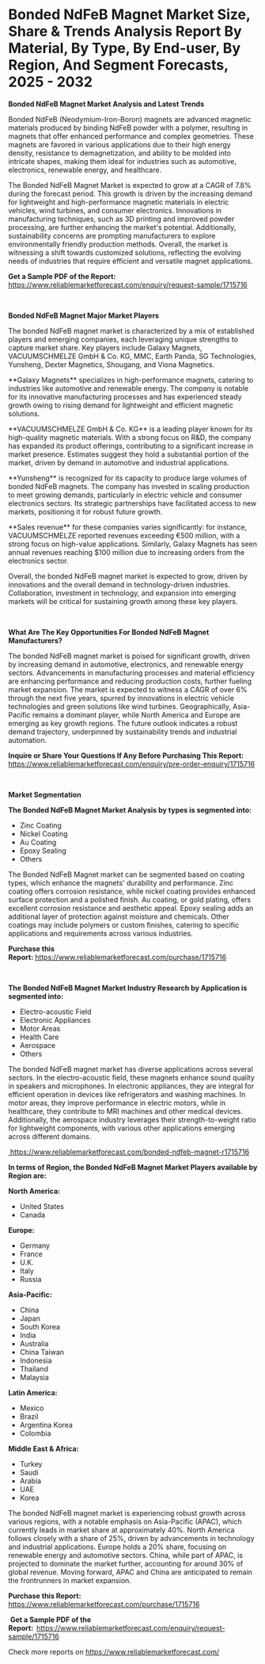<p><h1>Bonded NdFeB Magnet Market Size, Share & Trends Analysis Report By Material, By Type, By End-user, By Region, And Segment Forecasts, 2025 - 2032</h1></p><p><strong>Bonded NdFeB Magnet Market Analysis and Latest Trends</strong></p>
<p><p>Bonded NdFeB (Neodymium-Iron-Boron) magnets are advanced magnetic materials produced by binding NdFeB powder with a polymer, resulting in magnets that offer enhanced performance and complex geometries. These magnets are favored in various applications due to their high energy density, resistance to demagnetization, and ability to be molded into intricate shapes, making them ideal for industries such as automotive, electronics, renewable energy, and healthcare.</p><p>The Bonded NdFeB Magnet Market is expected to grow at a CAGR of 7.8% during the forecast period. This growth is driven by the increasing demand for lightweight and high-performance magnetic materials in electric vehicles, wind turbines, and consumer electronics. Innovations in manufacturing techniques, such as 3D printing and improved powder processing, are further enhancing the market's potential. Additionally, sustainability concerns are prompting manufacturers to explore environmentally friendly production methods. Overall, the market is witnessing a shift towards customized solutions, reflecting the evolving needs of industries that require efficient and versatile magnet applications.</p></p>
<p><strong>Get a Sample PDF of the Report:&nbsp;</strong> <a href="https://www.reliablemarketforecast.com/enquiry/request-sample/1715716?utm_campaign=1842&utm_medium=2&utm_source=Github&utm_content=ia&utm_term=12012025&utm_id=bonded-ndfeb-magnet">https://www.reliablemarketforecast.com/enquiry/request-sample/1715716</a></p>
<p>&nbsp;</p>
<p><strong>Bonded NdFeB Magnet Major Market Players</strong></p>
<p><p>The bonded NdFeB magnet market is characterized by a mix of established players and emerging companies, each leveraging unique strengths to capture market share. Key players include Galaxy Magnets, VACUUMSCHMELZE GmbH & Co. KG, MMC, Earth Panda, SG Technologies, Yunsheng, Dexter Magnetics, Shougang, and Viona Magnetics.</p><p>**Galaxy Magnets** specializes in high-performance magnets, catering to industries like automotive and renewable energy. The company is notable for its innovative manufacturing processes and has experienced steady growth owing to rising demand for lightweight and efficient magnetic solutions.</p><p>**VACUUMSCHMELZE GmbH & Co. KG** is a leading player known for its high-quality magnetic materials. With a strong focus on R&D, the company has expanded its product offerings, contributing to a significant increase in market presence. Estimates suggest they hold a substantial portion of the market, driven by demand in automotive and industrial applications.</p><p>**Yunsheng** is recognized for its capacity to produce large volumes of bonded NdFeB magnets. The company has invested in scaling production to meet growing demands, particularly in electric vehicle and consumer electronics sectors. Its strategic partnerships have facilitated access to new markets, positioning it for robust future growth.</p><p>**Sales revenue** for these companies varies significantly: for instance, VACUUMSCHMELZE reported revenues exceeding €500 million, with a strong focus on high-value applications. Similarly, Galaxy Magnets has seen annual revenues reaching $100 million due to increasing orders from the electronics sector.</p><p>Overall, the bonded NdFeB magnet market is expected to grow, driven by innovations and the overall demand in technology-driven industries. Collaboration, investment in technology, and expansion into emerging markets will be critical for sustaining growth among these key players.</p></p>
<p>&nbsp;</p>
<p><strong>What Are The Key Opportunities For Bonded NdFeB Magnet Manufacturers?</strong></p>
<p><p>The bonded NdFeB magnet market is poised for significant growth, driven by increasing demand in automotive, electronics, and renewable energy sectors. Advancements in manufacturing processes and material efficiency are enhancing performance and reducing production costs, further fueling market expansion. The market is expected to witness a CAGR of over 6% through the next five years, spurred by innovations in electric vehicle technologies and green solutions like wind turbines. Geographically, Asia-Pacific remains a dominant player, while North America and Europe are emerging as key growth regions. The future outlook indicates a robust demand trajectory, underpinned by sustainability trends and industrial automation.</p></p>
<p><strong>Inquire or Share Your Questions If Any Before Purchasing This Report:</strong> <a href="https://www.reliablemarketforecast.com/enquiry/pre-order-enquiry/1715716?utm_campaign=1842&utm_medium=2&utm_source=Github&utm_content=ia&utm_term=12012025&utm_id=bonded-ndfeb-magnet">https://www.reliablemarketforecast.com/enquiry/pre-order-enquiry/1715716</a></p>
<p>&nbsp;</p>
<p><strong>Market Segmentation</strong></p>
<p><strong>The Bonded NdFeB Magnet Market Analysis by types is segmented into:</strong></p>
<p><ul><li>Zinc Coating</li><li>Nickel Coating</li><li>Au Coating</li><li>Epoxy Sealing</li><li>Others</li></ul></p>
<p><p>The Bonded NdFeB Magnet market can be segmented based on coating types, which enhance the magnets' durability and performance. Zinc coating offers corrosion resistance, while nickel coating provides enhanced surface protection and a polished finish. Au coating, or gold plating, offers excellent corrosion resistance and aesthetic appeal. Epoxy sealing adds an additional layer of protection against moisture and chemicals. Other coatings may include polymers or custom finishes, catering to specific applications and requirements across various industries.</p></p>
<p><strong>Purchase this Report:&nbsp;</strong><a href="https://www.reliablemarketforecast.com/purchase/1715716?utm_campaign=1842&utm_medium=2&utm_source=Github&utm_content=ia&utm_term=12012025&utm_id=bonded-ndfeb-magnet">https://www.reliablemarketforecast.com/purchase/1715716</a></p>
<p>&nbsp;</p>
<p><strong>The Bonded NdFeB Magnet Market Industry Research by Application is segmented into:</strong></p>
<p><ul><li>Electro-acoustic Field</li><li>Electronic Appliances</li><li>Motor Areas</li><li>Health Care</li><li>Aerospace</li><li>Others</li></ul></p>
<p><p>The bonded NdFeB magnet market has diverse applications across several sectors. In the electro-acoustic field, these magnets enhance sound quality in speakers and microphones. In electronic appliances, they are integral for efficient operation in devices like refrigerators and washing machines. In motor areas, they improve performance in electric motors, while in healthcare, they contribute to MRI machines and other medical devices. Additionally, the aerospace industry leverages their strength-to-weight ratio for lightweight components, with various other applications emerging across different domains.</p></p>
<p><a href="https://www.reliablemarketforecast.com/bonded-ndfeb-magnet-r1715716?utm_campaign=1842&utm_medium=2&utm_source=Github&utm_content=ia&utm_term=12012025&utm_id=bonded-ndfeb-magnet">&nbsp;https://www.reliablemarketforecast.com/bonded-ndfeb-magnet-r1715716</a></p>
<p><strong>In terms of Region, the Bonded NdFeB Magnet Market Players available by Region are:</strong></p>
<p>
    <p> <strong> North America: </strong>
        <ul>
            <li>United States</li>
            <li>Canada</li>
        </ul>
        </p> 
    <p> <strong> Europe: </strong>
        <ul>
            <li>Germany</li>
            <li>France</li>
            <li>U.K.</li>
            <li>Italy</li>
            <li>Russia</li>
        </ul>
        </p> 
    <p> <strong> Asia-Pacific: </strong>
        <ul>
            <li>China</li>
            <li>Japan</li>
            <li>South Korea</li>
            <li>India</li>
            <li>Australia</li>
            <li>China Taiwan</li>
            <li>Indonesia</li>
            <li>Thailand</li>
            <li>Malaysia</li>
        </ul>
        </p> 
    <p> <strong> Latin America: </strong>
        <ul>
            <li>Mexico</li>
            <li>Brazil</li>
            <li>Argentina Korea</li>
            <li>Colombia</li>
        </ul>
        </p> 
    <p> <strong> Middle East & Africa: </strong>
        <ul>
            <li>Turkey</li>
            <li>Saudi</li>
            <li>Arabia</li>
            <li>UAE</li>
            <li>Korea</li>
        </ul>
    </p>
    </p>
<p><p>The bonded NdFeB magnet market is experiencing robust growth across various regions, with a notable emphasis on Asia-Pacific (APAC), which currently leads in market share at approximately 40%. North America follows closely with a share of 25%, driven by advancements in technology and industrial applications. Europe holds a 20% share, focusing on renewable energy and automotive sectors. China, while part of APAC, is projected to dominate the market further, accounting for around 30% of global revenue. Moving forward, APAC and China are anticipated to remain the frontrunners in market expansion.</p></p>
<p><strong>Purchase this Report: </strong><a href="https://www.reliablemarketforecast.com/purchase/1715716?utm_campaign=1842&utm_medium=2&utm_source=Github&utm_content=ia&utm_term=12012025&utm_id=bonded-ndfeb-magnet">https://www.reliablemarketforecast.com/purchase/1715716</a></p>
<p>&nbsp;<strong>Get a Sample PDF of the Report:&nbsp;&nbsp;</strong><a href="https://www.reliablemarketforecast.com/enquiry/request-sample/1715716?utm_campaign=1842&utm_medium=2&utm_source=Github&utm_content=ia&utm_term=12012025&utm_id=bonded-ndfeb-magnet">https://www.reliablemarketforecast.com/enquiry/request-sample/1715716</a></p>
<p><strong></strong></p>
<p>Check more reports on <a href="https://www.reliablemarketforecast.com/?utm_campaign=1842&utm_medium=2&utm_source=Github&utm_content=ia&utm_term=12012025&utm_id=bonded-ndfeb-magnet">https://www.reliablemarketforecast.com/</a></p>
